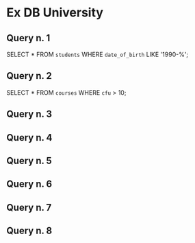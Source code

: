 
# Ex DB University

## Query n. 1
SELECT *
FROM `students`
WHERE `date_of_birth` LIKE '1990-%';

## Query n. 2
SELECT *
FROM `courses`
WHERE `cfu` > 10;

## Query n. 3


## Query n. 4


## Query n. 5


## Query n. 6


## Query n. 7


## Query n. 8